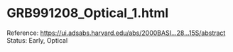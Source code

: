 # GRB991208_Optical_1.html

Reference: https://ui.adsabs.harvard.edu/abs/2000BASI...28...15S/abstract
Status: Early, Optical